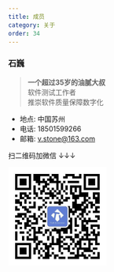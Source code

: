 ```yaml
---
title: 成员
category: 关于
order: 34
---
```


### 石巍

> **一个超过35岁的油腻大叔**<br>
> 软件测试工作者<br>
> 推崇软件质量保障数字化

- 地点: 中国苏州
- 电话: 18501599266
- 邮箱: v.stone@163.com

扫二维码加微信 ↓↓↓

<img src="/images/will-wechat.jpeg" width="200px" />
